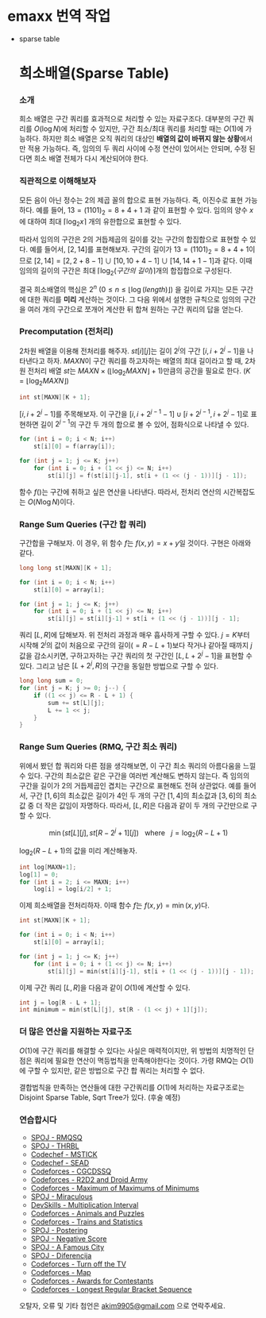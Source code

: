 # emaxx 번역 작업

- sparse table
    
    # 희소배열(Sparse Table)
    
    ### 소개
    
    희소 배열은 구간 쿼리를 효과적으로 처리할 수 있는 자료구조다. 대부분의 구간 쿼리를 $O(\log N)$에 처리할 수 있지만, 구간 최소/최대 쿼리를 처리할 때는 $O(1)$에 가능하다. 하지만 희소 배열은 오직 쿼리의 대상인 **배열의 값이 바뀌지 않는 상황**에서만 적용 가능하다. 즉, 임의의 두 쿼리 사이에 수정 연산이 있어서는 안되며, 수정 된다면 희소 배열 전체가 다시 계산되어야 한다.
    
    ### 직관적으로 이해해보자
    
    모든 음이 아닌 정수는 $2$의 제곱 꼴의 합으로 표현 가능하다. 즉, 이진수로 표현 가능하다. 예를 들어, $13=(1101)_2=8+4+1$ 과 같이 표현할 수 있다. 임의의 양수 $x$에 대하여 최대 $\lceil \log_2{x}\rceil$ 개의 유한합으로 표현할 수 있다.
    
    따라서 임의의 구간은 $2$의 거듭제곱의 길이를 갖는 구간의 합집합으로 표현할 수 있다. 예를 들어서, $[2,14]$를 표현해보자. 구간의 길이가 $13=(1101)_{2}=8+4+1$이므로 $[2,14]=[2,2+8-1]\cup [10,10+4-1]\cup[14,14+1-1]$과 같다. 이때 임의의 길이의 구간은 최대 $\lceil \log_2{(구간의\ 길이)}\rceil$개의 합집합으로 구성된다. 
    
    결국 희소배열의 핵심은 $2^{n}\ (0\leq n\leq \lfloor \log {(length)} \rfloor)$ 을 길이로 가지는 모든 구간에 대한 쿼리를 **미리** 계산하는 것이다. 그 다음 위에서 설명한 규칙으로 임의의 구간을 여러 개의 구간으로 쪼개어 계산한 뒤 합쳐 원하는 구간 쿼리의 답을 얻는다.
    
    ### Precomputation (전처리)
    
    2차원 배열을 이용해 전처리를 해주자. $st[i][j]$는 길이 $2^{j}$의 구간 $[i,i+2^{j}-1]$을 나타낸다고 하자. $MAXN$이 구간 쿼리를 하고자하는 배열의 최대 길이라고 할 때, 2차원 전처리 배열 $st$는 $MAXN\times (\lfloor \log_{2}{MAXN} \rfloor+1)$만큼의 공간을 필요로 한다. $\left( K=\lfloor \log_{2}{MAXN}\rfloor \right)$
    
    ```cpp
    int st[MAXN][K + 1];
    ```
    
    $[i,i+2^{j}-1]$를 주목해보자. 이 구간을 $[i,i+2^{j-1}-1]\cup [i+2^{j-1},i+2^{j}-1]$로 표현하면 길이 $2^{j-1}$의 구간 두 개의 합으로 볼 수 있어, 점화식으로 나타낼 수 있다.
    
    ```cpp
    for (int i = 0; i < N; i++)
        st[i][0] = f(array[i]);
    
    for (int j = 1; j <= K; j++)
        for (int i = 0; i + (1 << j) <= N; i++)
            st[i][j] = f(st[i][j-1], st[i + (1 << (j - 1))][j - 1]);
    ```
    
    함수 $f()$는 구간에 취하고 싶은 연산을 나타낸다. 따라서, 전처리 연산의 시간복잡도는 $O(N\log{N})$이다. 
    
    ### Range Sum Queries (구간 합 쿼리)
    
    구간합을 구해보자. 이 경우, 위 함수 $f$는 $f(x,y)=x+y$일 것이다. 구현은 아래와 같다. 
    
    ```cpp
    long long st[MAXN][K + 1];
    
    for (int i = 0; i < N; i++)
        st[i][0] = array[i];
    
    for (int j = 1; j <= K; j++)
        for (int i = 0; i + (1 << j) <= N; i++)
            st[i][j] = st[i][j-1] + st[i + (1 << (j - 1))][j - 1];
    ```
    
    쿼리 $[L,R]$에 답해보자. 위 전처리 과정과 매우 흡사하게 구할 수 있다. $j=K$부터 시작해 $2^{j}$의 값이 처음으로 구간의 길이$\left(=R-L+1\right)$보다 작거나 같아질 때까지 $j$값을 감소시키면, 구하고자하는 구간 쿼리의 첫 구간인 $[L,L+2^{j}-1]$을 표현할 수 있다. 그리고 남은  $[L+2^{j},R]$의 구간을 동일한 방법으로 구할 수 있다.
    
    ```cpp
    long long sum = 0;
    for (int j = K; j >= 0; j--) {
        if ((1 << j) <= R - L + 1) {
            sum += st[L][j];
            L += 1 << j;
        }
    }
    ```
    
    ### Range Sum Queries (RMQ, 구간 최소 쿼리)
    
    위에서 봤던 합 쿼리와 다른 점을 생각해보면, 이 구간 최소 쿼리의 아름다움을 느낄 수 있다. 구간의 최소값은 같은 구간을 여러번 계산해도 변하지 않는다. 즉 임의의 구간을 길이가 $2$의 거듭제곱인 겹치는 구간으로 표현해도 전혀 상관없다. 예를 들어서, 구간 $[1,6]$의 최소값은 길이가 $4$인 두 개의 구간 $[1,4]$의 최소값과 $[3,6]$의 최소값 중 더 작은 값임이 자명하다. 따라서, $[L,R]$은 다음과 같이 두 개의 구간만으로 구할 수 있다.
    
    $$
    \min(st[L][j], st[R-2^{j}+1][j])\ \ \ \mathrm{where} \ \ \ j=\log_{2}{(R-L+1)}
    $$
    
    $\log_{2}{(R-L+1)}$의 값을 미리 계산해놓자.
    
    ```cpp
    int log[MAXN+1];
    log[1] = 0;
    for (int i = 2; i <= MAXN; i++)
        log[i] = log[i/2] + 1;
    ```
    
    이제 희소배열을 전처리하자. 이때 함수 $f$는 $f(x,y)=\min(x,y)$다.
    
    ```cpp
    int st[MAXN][K + 1];
    
    for (int i = 0; i < N; i++)
        st[i][0] = array[i];
    
    for (int j = 1; j <= K; j++)
        for (int i = 0; i + (1 << j) <= N; i++)
            st[i][j] = min(st[i][j-1], st[i + (1 << (j - 1))][j - 1]);
    ```
    
    이제 구간 쿼리 $[L,R]$을 다음과 같이 $O(1)$에 계산할 수 있다.
    
    ```cpp
    int j = log[R - L + 1];
    int minimum = min(st[L][j], st[R - (1 << j) + 1][j]);
    ```
    
    ### 더 많은 연산을 지원하는 자료구조
    
    $O(1)$에 구간 쿼리를 해결할 수 있다는 사실은 매력적이지만, 위 방법의 치명적인 단점은 쿼리에 필요한 연산이 멱등법칙을 만족해야한다는 것이다. 가령 RMQ는 $O(1)$에 구할 수 있지만, 같은 방법으로 구간 합 쿼리는 처리할 수 없다. 
    
    결합법칙을 만족하는 연산들에 대한 구간쿼리를 $O(1)$에 처리하는 자료구조로는 Disjoint Sparse Table, Sqrt Tree가 있다. (후술 예정)
    
    ### 연습합시다
    
    - [SPOJ - RMQSQ](http://www.spoj.com/problems/RMQSQ/)
    - [SPOJ - THRBL](http://www.spoj.com/problems/THRBL/)
    - [Codechef - MSTICK](https://www.codechef.com/problems/MSTICK)
    - [Codechef - SEAD](https://www.codechef.com/problems/SEAD)
    - [Codeforces - CGCDSSQ](http://codeforces.com/contest/475/problem/D)
    - [Codeforces - R2D2 and Droid Army](http://codeforces.com/problemset/problem/514/D)
    - [Codeforces - Maximum of Maximums of Minimums](http://codeforces.com/problemset/problem/872/B)
    - [SPOJ - Miraculous](http://www.spoj.com/problems/TNVFC1M/)
    - [DevSkills - Multiplication Interval](https://devskill.com/CodingProblems/ViewProblem/19)
    - [Codeforces - Animals and Puzzles](http://codeforces.com/contest/713/problem/D)
    - [Codeforces - Trains and Statistics](http://codeforces.com/contest/675/problem/E)
    - [SPOJ - Postering](http://www.spoj.com/problems/POSTERIN/)
    - [SPOJ - Negative Score](http://www.spoj.com/problems/RPLN/)
    - [SPOJ - A Famous City](http://www.spoj.com/problems/CITY2/)
    - [SPOJ - Diferencija](http://www.spoj.com/problems/DIFERENC/)
    - [Codeforces - Turn off the TV](http://codeforces.com/contest/863/problem/E)
    - [Codeforces - Map](http://codeforces.com/contest/15/problem/D)
    - [Codeforces - Awards for Contestants](http://codeforces.com/contest/873/problem/E)
    - [Codeforces - Longest Regular Bracket Sequence](http://codeforces.com/contest/5/problem/C)
    
    오탈자, 오류 및 기타 첨언은 akim9905@gmail.com 으로 연락주세요.
